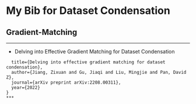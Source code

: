# My Bib for Dataset Condensation

## Gradient-Matching
***
+ Delving into Effective Gradient Matching for Dataset Condensation
```@article{jiang2022delving,
  title={Delving into effective gradient matching for dataset condensation},
  author={Jiang, Zixuan and Gu, Jiaqi and Liu, Mingjie and Pan, David Z},
  journal={arXiv preprint arXiv:2208.00311},
  year={2022}
}
***
